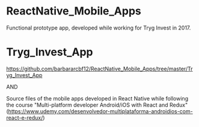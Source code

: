 # ReactNative_Mobile_Apps

Functional prototype app, developed while working for Tryg Invest in 2017.
# Tryg_Invest_App
https://github.com/barbararcbf12/ReactNative_Mobile_Apps/tree/master/Tryg_Invest_App

AND

Source files of the mobile apps developed in React Native while following the course "Multi-platform developer Android/iOS with React and Redux" (https://www.udemy.com/desenvolvedor-multiplataforma-androidios-com-react-e-redux/)
